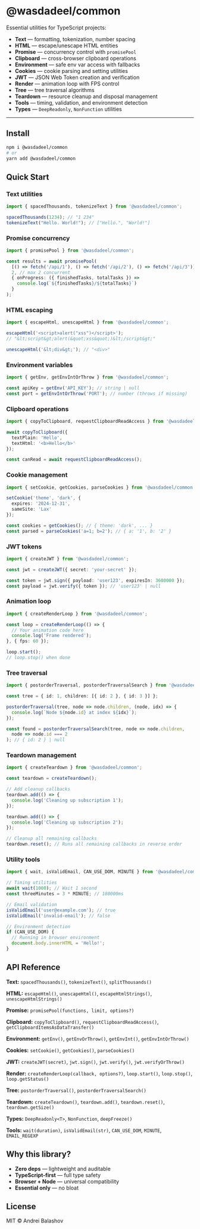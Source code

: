 # @wasdadeel/common

Essential utilities for TypeScript projects:
- **Text** — formatting, tokenization, number spacing
- **HTML** — escape/unescape HTML entities
- **Promise** — concurrency control with `promisePool`
- **Clipboard** — cross-browser clipboard operations
- **Environment** — safe env var access with fallbacks
- **Cookies** — cookie parsing and setting utilities
- **JWT** — JSON Web Token creation and verification
- **Render** — animation loop with FPS control
- **Tree** — tree traversal algorithms
- **Teardown** — resource cleanup and disposal management
- **Tools** — timing, validation, and environment detection
- **Types** — `DeepReadonly`, `NonFunction` utilities

---

## Install

```bash
npm i @wasdadeel/common
# or
yarn add @wasdadeel/common
```

## Quick Start

### Text utilities
```ts
import { spacedThousands, tokenizeText } from '@wasdadeel/common';

spacedThousands(1234); // "1 234"
tokenizeText("Hello. World!"); // ["Hello.", "World!"]
```

### Promise concurrency
```ts
import { promisePool } from '@wasdadeel/common';

const results = await promisePool(
  [() => fetch('/api/1'), () => fetch('/api/2'), () => fetch('/api/3')],
  2, // max 2 concurrent
  { onProgress: ({ finishedTasks, totalTasks }) => 
    console.log(`${finishedTasks}/${totalTasks}`) 
  }
);
```

### HTML escaping
```ts
import { escapeHtml, unescapeHtml } from '@wasdadeel/common';

escapeHtml('<script>alert("xss")</script>'); 
// "&lt;script&gt;alert(&quot;xss&quot;)&lt;/script&gt;"

unescapeHtml('&lt;div&gt;'); // "<div>"
```

### Environment variables
```ts
import { getEnv, getEnvIntOrThrow } from '@wasdadeel/common';

const apiKey = getEnv('API_KEY'); // string | null
const port = getEnvIntOrThrow('PORT'); // number (throws if missing)
```

### Clipboard operations
```ts
import { copyToClipboard, requestClipboardReadAccess } from '@wasdadeel/common';

await copyToClipboard({ 
  textPlain: 'Hello', 
  textHtml: '<b>Hello</b>' 
});

const canRead = await requestClipboardReadAccess();
```

### Cookie management
```ts
import { setCookie, getCookies, parseCookies } from '@wasdadeel/common';

setCookie('theme', 'dark', { 
  expires: '2024-12-31', 
  sameSite: 'Lax' 
});

const cookies = getCookies(); // { theme: 'dark', ... }
const parsed = parseCookies('a=1; b=2'); // { a: '1', b: '2' }
```

### JWT tokens
```ts
import { createJWT } from '@wasdadeel/common';

const jwt = createJWT({ secret: 'your-secret' });

const token = jwt.sign({ payload: 'user123', expiresIn: 3600000 });
const payload = jwt.verify({ token }); // 'user123' | null
```

### Animation loop
```ts
import { createRenderLoop } from '@wasdadeel/common';

const loop = createRenderLoop(() => {
  // Your animation code here
  console.log('Frame rendered');
}, { fps: 60 });

loop.start();
// loop.stop() when done
```

### Tree traversal
```ts
import { postorderTraversal, postorderTraversalSearch } from '@wasdadeel/common';

const tree = { id: 1, children: [{ id: 2 }, { id: 3 }] };

postorderTraversal(tree, node => node.children, (node, idx) => {
  console.log(`Node ${node.id} at index ${idx}`);
});

const found = postorderTraversalSearch(tree, node => node.children, 
  node => node.id === 2
); // { id: 2 } | null
```

### Teardown management
```ts
import { createTeardown } from '@wasdadeel/common';

const teardown = createTeardown();

// Add cleanup callbacks
teardown.add(() => {
  console.log('Cleaning up subscription 1');
});

teardown.add(() => {
  console.log('Cleaning up subscription 2');
});

// Cleanup all remaining callbacks
teardown.reset(); // Runs all remaining callbacks in reverse order
```

### Utility tools
```ts
import { wait, isValidEmail, CAN_USE_DOM, MINUTE } from '@wasdadeel/common';

// Timing utilities
await wait(1000); // Wait 1 second
const threeMinutes = 3 * MINUTE; // 180000ms

// Email validation
isValidEmail('user@example.com'); // true
isValidEmail('invalid-email'); // false

// Environment detection
if (CAN_USE_DOM) {
  // Running in browser environment
  document.body.innerHTML = 'Hello!';
}
```

## API Reference

**Text:** `spacedThousands()`, `tokenizeText()`, `splitThousands()`

**HTML:** `escapeHtml()`, `unescapeHtml()`, `escapeHtmlStrings()`, `unescapeHtmlStrings()`

**Promise:** `promisePool(functions, limit, options?)`

**Clipboard:** `copyToClipboard()`, `requestClipboardReadAccess()`, `getClipboardItemsAsDataTransfer()`

**Environment:** `getEnv()`, `getEnvOrThrow()`, `getEnvInt()`, `getEnvIntOrThrow()`

**Cookies:** `setCookie()`, `getCookies()`, `parseCookies()`

**JWT:** `createJWT(secret)`, `jwt.sign()`, `jwt.verify()`, `jwt.verifyOrThrow()`

**Render:** `createRenderLoop(callback, options?)`, `loop.start()`, `loop.stop()`, `loop.getStatus()`

**Tree:** `postorderTraversal()`, `postorderTraversalSearch()`

**Teardown:** `createTeardown()`, `teardown.add()`, `teardown.reset()`, `teardown.getSize()`

**Types:** `DeepReadonly<T>`, `NonFunction`, `deepFreeze()`

**Tools:** `wait(duration)`, `isValidEmail(str)`, `CAN_USE_DOM`, `MINUTE`, `EMAIL_REGEXP`

## Why this library?

- **Zero deps** — lightweight and auditable
- **TypeScript-first** — full type safety
- **Browser + Node** — universal compatibility
- **Essential only** — no bloat

## License

MIT © Andrei Balashov

